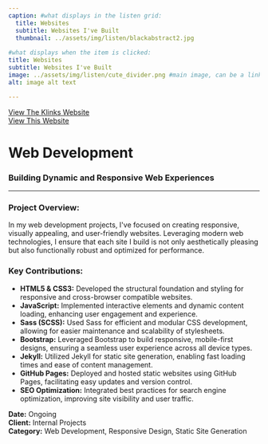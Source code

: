 ```yaml
---
caption: #what displays in the listen grid:
  title: Websites
  subtitle: Websites I've Built
  thumbnail: ../assets/img/listen/blackabstract2.jpg
  
#what displays when the item is clicked:
title: Websites
subtitle: Websites I've Built
image: ../assets/img/listen/cute_divider.png #main image, can be a link or a file in assets/img/listen
alt: image alt text

---
```

[View The Klinks Website](http://theklinksmusic.com)  
[View This Website](#)

# Web Development

### **Building Dynamic and Responsive Web Experiences**

---

### Project Overview:
In my web development projects, I've focused on creating responsive, visually appealing, and user-friendly websites. Leveraging modern web technologies, I ensure that each site I build is not only aesthetically pleasing but also functionally robust and optimized for performance.

### Key Contributions:

- **HTML5 & CSS3:** Developed the structural foundation and styling for responsive and cross-browser compatible websites.
- **JavaScript:** Implemented interactive elements and dynamic content loading, enhancing user engagement and experience.
- **Sass (SCSS):** Used Sass for efficient and modular CSS development, allowing for easier maintenance and scalability of stylesheets.
- **Bootstrap:** Leveraged Bootstrap to build responsive, mobile-first designs, ensuring a seamless user experience across all device types.
- **Jekyll:** Utilized Jekyll for static site generation, enabling fast loading times and ease of content management.
- **GitHub Pages:** Deployed and hosted static websites using GitHub Pages, facilitating easy updates and version control.
- **SEO Optimization:** Integrated best practices for search engine optimization, improving site visibility and user traffic.

**Date:** Ongoing  
**Client:** Internal Projects  
**Category:** Web Development, Responsive Design, Static Site Generation
